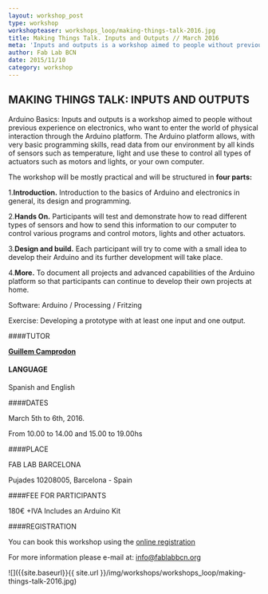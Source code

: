 ```yaml
---
layout: workshop_post
type: workshop
workshopteaser: workshops_loop/making-things-talk-2016.jpg
title: Making Things Talk. Inputs and Outputs // March 2016
meta: 'Inputs and outputs is a workshop aimed to people without previous experience on electronics, who want to enter the world of physical interaction through the Arduino platform. The Arduino platform allows, with very basic programming skills, read data from our environment by all kinds of sensors such as temperature, light and use these to control all types of actuators such as motors and lights, or your own computer.'
author: Fab Lab BCN
date: 2015/11/10
category: workshop
---
```


## MAKING THINGS TALK: INPUTS AND OUTPUTS

Arduino Basics: Inputs and outputs is a workshop aimed to people without previous experience on electronics, who want to enter the world of physical interaction through the Arduino platform. The Arduino platform allows, with very basic programming skills, read data from our environment by all kinds of sensors such as temperature, light and use these to control all types of actuators such as motors and lights, or your own computer.

The workshop will be mostly practical and will be structured in **four parts:**

1.**Introduction.** Introduction to the basics of Arduino and electronics in general, its design and programming.

2.**Hands On.** Participants will test and demonstrate how to read different types of sensors and how to send this information to our computer to control various programs and control motors, lights and other actuators.

3.**Design and build.** Each participant will try to come with a small idea to develop their Arduino and its further development will take place.

4.**More.** To document all projects and advanced capabilities of the Arduino platform so that participants can continue to develop their own projects at home.

Software: Arduino / Processing / Fritzing

Exercise: Developing a prototype with at least one input and one output.

####TUTOR

**[Guillem Camprodon](http://iaac.net/iaac/people/guillem-camprodon/)**

#### LANGUAGE

Spanish and English

####DATES

March 5th to 6th, 2016.

From 10.00 to 14.00 and 15.00 to 19.00hs

####PLACE

FAB LAB BARCELONA

Pujades 10208005, Barcelona - Spain

####FEE FOR PARTICIPANTS

180€ +IVA Includes an Arduino Kit

####REGISTRATION

You can book this workshop using the <a target="_blank" href="http://fablab.fikket.com/event/making-things-talk-inputs-outputs"><u> online registration</u></a> 


For more information please e-mail at: info@fablabbcn.org



![]({{site.baseurl}}{{ site.url }}/img/workshops/workshops_loop/making-things-talk-2016.jpg)